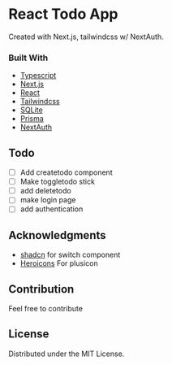 # React Todo App
Created with Next.js, tailwindcss w/ NextAuth.

<!-- add screenshot -->

### Built With

* [Typescript](https://www.typescriptlang.org/)
* [Next.js](https://nextjs.org/)
* [React](https://react.dev/)
* [Tailwindcss](https://tailwindcss.com/)
* [SQLite](https://www.sqlite.org/)
* [Prisma](https://www.prisma.io/)
* [NextAuth](https://next-auth.js.org/)

<!-- Todo -->
## Todo

- [ ] Add createtodo component
- [ ] Make toggletodo stick
- [ ] add deletetodo
- [ ] make login page
- [ ] add authentication

<!-- ACKNOWLEDGMENTS -->
## Acknowledgments

* [shadcn](https://ui.shadcn.com/) for switch component
* [Heroicons](https://heroicons.dev/) For plusicon

<!-- MARKDOWN LINKS & IMAGES -->
<!-- https://www.markdownguide.org/basic-syntax/#reference-style-links -->
[product-screenshot]: images/screenshot.png

<!-- Contribution -->
## Contribution

Feel free to contribute

<!-- LICENSE -->
## License

Distributed under the MIT License.



